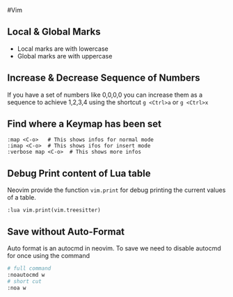 #Vim
## Local & Global Marks

- Local marks are with lowercase 
- Global marks are with uppercase

## Increase & Decrease Sequence of Numbers

If you have a set of numbers like 0,0,0,0 you can increase them as a sequence to achieve 1,2,3,4 using the shortcut `g <Ctrl>a` or `g <Ctrl>x`

## Find where a Keymap has been set

```vim-shell
:map <C-o>   # This shows infos for normal mode
:imap <C-o>  # This shows ifos for insert mode
:verbose map <C-o>  # This shows more infos
```

## Debug Print content of Lua table
Neovim provide the function `vim.print` for debug printing the current values of a table.

```vim-shell
:lua vim.print(vim.treesitter)

```

## Save without Auto-Format

Auto format is an autocmd in neovim. To save we need to disable autocmd for once using the command 

```bash
# full command
:noautocmd w  
# short cut
:noa w 
```